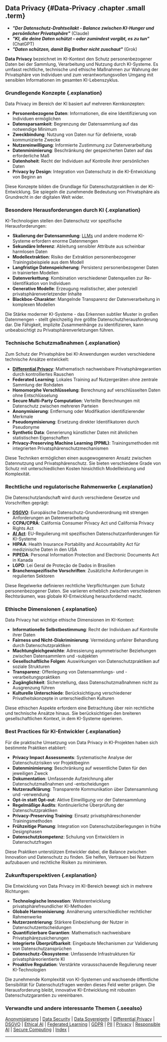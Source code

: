 ## Data Privacy {#Data-Privacy .chapter .small .term}

- ***"Der Datenschutz-Drahtseilakt - Balance zwischen KI-Hunger und persönlicher Privatsphäre"*** (Claude)
- ***"KI, die deine Daten schützt – oder zumindest vorgibt, es zu tun"*** (ChatGPT)
- ***"Daten schützen, damit Big Brother nicht zuschaut"*** (Grok)

**Data Privacy** bezeichnet im KI-Kontext den Schutz personenbezogener Daten bei der Sammlung, Verarbeitung und Nutzung durch KI-Systeme.
Es umfasst rechtliche, technische und ethische Maßnahmen zur Wahrung der Privatsphäre von Individuen und zum verantwortungsvollen Umgang mit sensiblen Informationen im gesamten KI-Lebenszyklus.

### Grundlegende Konzepte {.explanation}

Data Privacy im Bereich der KI basiert auf mehreren Kernkonzepten:

- **Personenbezogene Daten**: Informationen, die eine Identifizierung von Individuen ermöglichen
- **Datensparsamkeit**: Begrenzung der Datensammlung auf das notwendige Minimum
- **Zweckbindung**: Nutzung von Daten nur für definierte, vorab kommunizierte Zwecke
- **Nutzereinwilligung**: Informierte Zustimmung zur Datenverarbeitung
- **Datenminimierung**: Beschränkung der gespeicherten Daten auf das erforderliche Maß
- **Datenhoheit**: Recht der Individuen auf Kontrolle ihrer persönlichen Daten
- **Privacy by Design**: Integration von Datenschutz in die KI-Entwicklung von Beginn an

Diese Konzepte bilden die Grundlage für Datenschutzpraktiken in der KI-Entwicklung.
Sie spiegeln die zunehmende Bedeutung von Privatsphäre als Grundrecht in der digitalen Welt wider.

### Besondere Herausforderungen durch KI {.explanation}

KI-Technologien stellen den Datenschutz vor spezifische Herausforderungen:

- **Skalierung der Datensammlung**: [LLMs](#LLM) und andere moderne KI-Systeme erfordern enorme Datenmengen
- **Sekundäre Inferenz**: Ableitung sensibler Attribute aus scheinbar harmlosen Daten
- **Modellextraktion**: Risiko der Extraktion personenbezogener Trainingsbeispiele aus dem Modell
- **Langfristige Datenspeicherung**: Persistenz personenbezogener Daten in trainierten Modellen
- **Datenverkettung**: Kombination verschiedener Datenquellen zur Re-Identifikation von Individuen
- **Generative Modelle**: Erzeugung realistischer, aber potenziell privatsphärenverletzender Inhalte
- **Blackbox-Charakter**: Mangelnde Transparenz der Datenverarbeitung in komplexen Modellen

Die Stärke moderner KI-Systeme - das Erkennen subtiler Muster in großen Datenmengen - stellt gleichzeitig ihre größte Datenschutzherausforderung dar.
Die Fähigkeit, implizite Zusammenhänge zu identifizieren, kann unbeabsichtigt zu Privatsphärenverletzungen führen.

### Technische Schutzmaßnahmen {.explanation}

Zum Schutz der Privatsphäre bei KI-Anwendungen wurden verschiedene technische Ansätze entwickelt:

- **[Differential Privacy](#Differential-Privacy)**: Mathematisch nachweisbare Privatsphäregarantien durch kontrolliertes Rauschen
- **Federated Learning**: Lokales Training auf Nutzergeräten ohne zentrale Sammlung der Rohdaten
- **Homomorphe Verschlüsselung**: Berechnung auf verschlüsselten Daten ohne Entschlüsselung
- **Secure Multi-Party Computation**: Verteilte Berechnungen mit Datenschutz zwischen mehreren Parteien
- **Anonymisierung**: Entfernung oder Modifikation identifizierender Merkmale
- **Pseudonymisierung**: Ersetzung direkter Identifikatoren durch Pseudonyme
- **Synthetic Data**: Generierung künstlicher Daten mit ähnlichen statistischen Eigenschaften
- **Privacy-Preserving Machine Learning (PPML)**: Trainingsmethoden mit integrierten Privatsphärenschutzmechanismen

Diese Techniken ermöglichen einen ausgewogeneren Ansatz zwischen Datennutzung und Privatsphärenschutz.
Sie bieten verschiedene Grade von Schutz mit unterschiedlichen Kosten hinsichtlich Modellleistung und Komplexität.

### Rechtliche und regulatorische Rahmenwerke {.explanation}

Die Datenschutzlandschaft wird durch verschiedene Gesetze und Vorschriften geprägt:

- **[DSGVO](#DSGVO)**: Europäische Datenschutz-Grundverordnung mit strengen Anforderungen an Datenverarbeitung
- **CCPA/CPRA**: California Consumer Privacy Act und California Privacy Rights Act
- **[AI Act](#AI-Act)**: EU-Regulierung mit spezifischen Datenschutzanforderungen für KI-Systeme
- **HIPAA**: Health Insurance Portability and Accountability Act für medizinische Daten in den USA
- **PIPEDA**: Personal Information Protection and Electronic Documents Act in Kanada
- **LGPD**: Lei Geral de Proteção de Dados in Brasilien
- **Branchenspezifische Vorschriften**: Zusätzliche Anforderungen in regulierten Sektoren

Diese Regelwerke definieren rechtliche Verpflichtungen zum Schutz personenbezogener Daten.
Sie variieren erheblich zwischen verschiedenen Rechtsräumen, was globale KI-Entwicklung herausfordernd macht.

### Ethische Dimensionen {.explanation}

Data Privacy hat wichtige ethische Dimensionen im KI-Kontext:

- **Informationelle Selbstbestimmung**: Recht der Individuen auf Kontrolle ihrer Daten
- **Fairness und Nicht-Diskriminierung**: Vermeidung unfairer Behandlung durch Datenschutzpraktiken
- **Machtungleichgewichte**: Adressierung asymmetrischer Beziehungen zwischen Datensammlern und -subjekten
- **Gesellschaftliche Folgen**: Auswirkungen von Datenschutzpraktiken auf soziale Strukturen
- **Transparenz**: Offenlegung von Datensammlungs- und -verarbeitungspraktiken
- **Zugänglichkeit**: Sicherstellung, dass Datenschutzmaßnahmen nicht zu Ausgrenzung führen
- **Kulturelle Unterschiede**: Berücksichtigung verschiedener Privatheitskonzepte in unterschiedlichen Kulturen

Diese ethischen Aspekte erfordern eine Betrachtung über rein rechtliche und technische Ansätze hinaus.
Sie berücksichtigen den breiteren gesellschaftlichen Kontext, in dem KI-Systeme operieren.

### Best Practices für KI-Entwickler {.explanation}

Für die praktische Umsetzung von Data Privacy in KI-Projekten haben sich bestimmte Praktiken etabliert:

- **Privacy Impact Assessments**: Systematische Analyse der Datenschutzrisiken vor Projektbeginn
- **Datenminimierung**: Beschränkung auf wesentliche Daten für den jeweiligen Zweck
- **Dokumentation**: Umfassende Aufzeichnung aller Datenschutzmaßnahmen und -entscheidungen
- **Nutzeraufklärung**: Transparente Kommunikation über Datensammlung und -verwendung
- **Opt-in statt Opt-out**: Aktive Einwilligung vor der Datensammlung
- **Regelmäßige Audits**: Kontinuierliche Überprüfung der Datenschutzpraktiken
- **Privacy-Preserving Training**: Einsatz privatsphäreschonender Trainingsmethoden
- **Frühzeitige Planung**: Integration von Datenschutzüberlegungen in frühe Designphasen
- **Datenschutzkompetenz**: Schulung von Entwicklern in Datenschutzfragen

Diese Praktiken unterstützen Entwickler dabei, die Balance zwischen Innovation und Datenschutz zu finden.
Sie helfen, Vertrauen bei Nutzern aufzubauen und rechtliche Risiken zu minimieren.

### Zukunftsperspektiven {.explanation}

Die Entwicklung von Data Privacy im KI-Bereich bewegt sich in mehrere Richtungen:

- **Technologische Innovation**: Weiterentwicklung privatsphärefreundlicher KI-Methoden
- **Globale Harmonisierung**: Annäherung unterschiedlicher rechtlicher Rahmenwerke
- **Nutzerzentrierung**: Stärkere Einbeziehung der Nutzer in Datenschutzentscheidungen
- **Quantifizierbare Garantien**: Mathematisch nachweisbare Privatsphärezusicherungen
- **Integrierte Überprüfbarkeit**: Eingebaute Mechanismen zur Validierung von Datenschutzansprüchen
- **Datenschutz-Ökosysteme**: Umfassende Infrastrukturen für privatsphäreorientierte KI
- **Proaktive Regulation**: Verstärkte vorausschauende Regulierung neuer KI-Technologien

Die zunehmende Komplexität von KI-Systemen und wachsende öffentliche Sensibilität für Datenschutzfragen werden dieses Feld weiter prägen.
Die Herausforderung bleibt, innovative KI-Entwicklung mit robusten Datenschutzgarantien zu vereinbaren.

### Verwandte und andere interessante Themen {.seealso}

[Anonymisierung](#Anonymisierung) |
[Data Security](#Data-Security) |
[Data Sovereignty](#Data-Sovereignty) |
[Differential Privacy](#Differential-Privacy) |
[DSGVO](#DSGVO) |
[Ethical AI](#Ethical-AI) |
[Federated Learning](#Federated-Learning) |
[GDPR](#DSGVO) |
[PII](#PII) |
[Privacy](#Privacy) |
[Responsible AI](#Responsible-AI) |
[Secure Computing](#Secure-Computing) |
[Index](#Index) |

----


